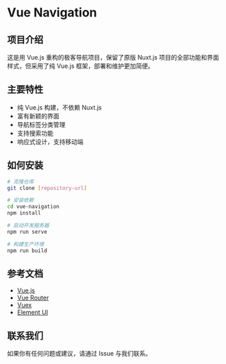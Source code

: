 # Vue Navigation

## 项目介绍

这是用 Vue.js 重构的极客导航项目，保留了原版 Nuxt.js 项目的全部功能和界面样式，但采用了纯 Vue.js 框架，部署和维护更加简便。

## 主要特性

- 纯 Vue.js 构建，不依赖 Nuxt.js
- 富有新颖的界面
- 导航标签分类管理
- 支持搜索功能
- 响应式设计，支持移动端

## 如何安装

```bash
# 克隆仓库
git clone [repository-url]

# 安装依赖
cd vue-navigation
npm install

# 启动开发服务器
npm run serve

# 构建生产环境
npm run build
```

## 参考文档

- [Vue.js](https://vuejs.org/)
- [Vue Router](https://router.vuejs.org/)
- [Vuex](https://vuex.vuejs.org/)
- [Element UI](https://element.eleme.io/)

## 联系我们

如果你有任何问题或建议，请通过 Issue 与我们联系。 